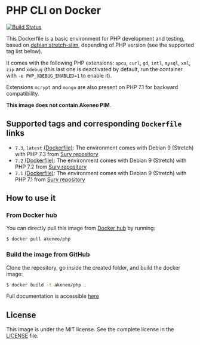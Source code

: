 # PHP CLI on Docker

[![Build Status](https://travis-ci.org/akeneo/Dockerfiles.svg)](https://travis-ci.org/akeneo/Dockerfiles)

This Dockerfile is a basic environment for PHP development and testing, based on [debian:stretch-slim](https://hub.docker.com/_/debian/), depending of PHP version (see the supported tag list below).

It comes with the following PHP extensions: `apcu`, `curl`, `gd`, `intl`, `mysql`, `xml`, `zip` and `xdebug` (this last one is deactivated by default, run the container with `-e PHP_XDEBUG_ENABLED=1` to enable it).

Extensions `mcrypt` and `mongo` are also present on PHP 7.1 for backward compatibility.

**This image does not contain Akeneo PIM**.

## Supported tags and corresponding `Dockerfile` links

- `7.3`, `latest` [(Dockerfile)](https://github.com/akeneo/Dockerfiles/blob/master/php/7.3/Dockerfile): The environment comes with Debian 9 (Stretch) with PHP 7.3 from [Sury repository](https://deb.sury.org/)
- `7.2` [(Dockerfile)](https://github.com/akeneo/Dockerfiles/blob/master/php/7.2/Dockerfile): The environment comes with Debian 9 (Stretch) with PHP 7.2 from [Sury repository](https://deb.sury.org/)
- `7.1` [(Dockerfile)](https://github.com/akeneo/Dockerfiles/blob/master/php/7.1/Dockerfile): The environment comes with Debian 9 (Stretch) with PHP 7.1 from [Sury repository](https://deb.sury.org/)

## How to use it

### From Docker hub

You can directly pull this image from [Docker hub](https://hub.docker.com/r/akeneo/apache-php/) by running:

```bash
$ docker pull akeneo/php
```

### Build the image from GitHub

Clone the repository, go inside the created folder, and build the docker image:

```bash
$ docker build -t akeneo/php .
```

Full documentation is accessible [here](https://github.com/akeneo/Dockerfiles#how-to-use-these-images)

## License

This image is under the MIT license. See the complete license in the [LICENSE](https://github.com/akeneo/Dockerfiles/blob/master/LICENSE) file.
